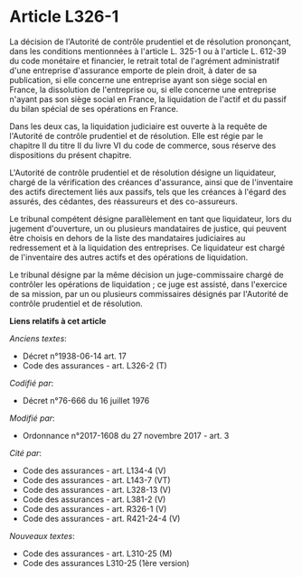 # Article L326-1

La décision de l'Autorité de contrôle prudentiel et de résolution prononçant, dans les conditions mentionnées à l'article L.
325-1 ou à l'article L. 612-39 du code monétaire et financier, le retrait total de l'agrément administratif d'une entreprise
d'assurance emporte de plein droit, à dater de sa publication, si elle concerne une entreprise ayant son siège social en
France, la dissolution de l'entreprise ou, si elle concerne une entreprise n'ayant pas son siège social en France, la
liquidation de l'actif et du passif du bilan spécial de ses opérations en France. 

Dans les deux cas, la liquidation judiciaire est ouverte à la requête de l'Autorité de contrôle prudentiel et de résolution.
Elle est régie par le chapitre II du titre II du livre VI du code de commerce, sous réserve des dispositions du présent
chapitre. 

L'Autorité de contrôle prudentiel et de résolution désigne un liquidateur, chargé de la vérification des créances
d'assurance, ainsi que de l'inventaire des actifs directement liés aux passifs, tels que les créances à l'égard des assurés,
des cédantes, des réassureurs et des co-assureurs. 

Le tribunal compétent désigne parallèlement en tant que liquidateur, lors du jugement d'ouverture, un ou plusieurs
mandataires de justice, qui peuvent être choisis en dehors de la liste des mandataires judiciaires au redressement et à la
liquidation des entreprises. Ce liquidateur est chargé de l'inventaire des autres actifs et des opérations de liquidation. 

Le tribunal désigne par la même décision un juge-commissaire chargé de contrôler les opérations de liquidation ; ce juge est
assisté, dans l'exercice de sa mission, par un ou plusieurs commissaires désignés par l'Autorité de contrôle prudentiel et de
résolution.

**Liens relatifs à cet article**

_Anciens textes_:

  - Décret n°1938-06-14 art. 17
  - Code des assurances - art. L326-2 (T)

_Codifié par_:

  - Décret n°76-666 du 16 juillet 1976

_Modifié par_:

  - Ordonnance n°2017-1608 du 27 novembre 2017 - art. 3

_Cité par_:

  - Code des assurances - art. L134-4 (V)
  - Code des assurances - art. L143-7 (VT)
  - Code des assurances - art. L328-13 (V)
  - Code des assurances - art. L381-2 (V)
  - Code des assurances - art. R326-1 (V)
  - Code des assurances - art. R421-24-4 (V)

_Nouveaux textes_:

  - Code des assurances - art. L310-25 (M)
  - Code des assurances L310-25 (1ère version)
